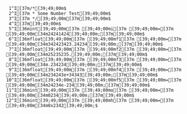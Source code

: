      1^I[37m/*[39;49;00m$
     2^I[37m * Some Number Test[39;49;00m$
     3^I[37m */[39;49;00m[37m[39;49;00m$
     4^I[37m[39;49;00m$
     5^I[36mint[39;49;00m[37m [39;49;00mi[37m [39;49;00m=[37m [39;49;00m[34m24241424[39;49;00m;[37m[39;49;00m$
     6^I[36mfloat[39;49;00m[37m [39;49;00mf1[37m [39;49;00m=[37m [39;49;00m[34m342423423.24234[39;49;00m;[37m[39;49;00m$
     7^I[36mfloat[39;49;00m[37m [39;49;00mf2[37m [39;49;00m=[37m [39;49;00m[34m25235235.[39;49;00m;[37m[39;49;00m$
     8^I[36mfloat[39;49;00m[37m [39;49;00mf3[37m [39;49;00m=[37m [39;49;00m[34m.234234[39;49;00m;[37m[39;49;00m$
     9^I[36mfloat[39;49;00m[37m [39;49;00mf4[37m [39;49;00m=[37m [39;49;00m[34m234243e+34343[39;49;00m;[37m[39;49;00m$
    10^I[36mfloat[39;49;00m[37m [39;49;00mf5[37m [39;49;00m=[37m [39;49;00m[34m24234e-234[39;49;00m;[37m[39;49;00m$
    11^I[36mint[39;49;00m[37m [39;49;00mo[37m [39;49;00m=[37m [39;49;00m[34m0234[39;49;00m;[37m[39;49;00m$
    12^I[36mint[39;49;00m[37m [39;49;00mh[37m [39;49;00m=[37m [39;49;00m[34m0x2342[39;49;00m;$
